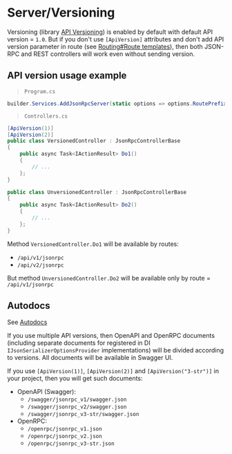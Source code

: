 # Server/Versioning

Versioning (library [API Versioning](https://github.com/dotnet/aspnet-api-versioning)) is enabled by default with default API version = `1.0`.
But if you don't use `[ApiVersion]` attributes and don't add API version parameter in route (see [Routing#Route templates](routing#route-templates)), then both JSON-RPC and REST controllers will work even without sending version.

## API version usage example

> `Program.cs`
```cs
builder.Services.AddJsonRpcServer(static options => options.RoutePrefix = "/api/v{version:apiVersion}/jsonrpc");
```
> `Controllers.cs`
```cs
[ApiVersion(1)]
[ApiVersion(2)]
public class VersionedController : JsonRpcControllerBase
{
    public async Task<IActionResult> Do1()
    {
        // ...
    };
}

public class UnversionedController : JsonRpcControllerBase
{
    public async Task<IActionResult> Do2()
    {
        // ...
    };
}
```
Method `VersionedController.Do1` will be available by routes:
 - `/api/v1/jsonrpc`
 - `/api/v2/jsonrpc`

But method `UnversionedController.Do2` will be available only by route = `/api/v1/jsonrpc`

## Autodocs

See [Autodocs](autodocs)

If you use multiple API versions, then OpenAPI and OpenRPC documents (including separate documents for registered in DI `IJsonSerializerOptionsProvider` implementations) will be divided according to versions.
All documents will be available in Swagger UI.

If you use `[ApiVersion(1)]`, `[ApiVersion(2)]` and `[ApiVersion("3-str")]` in your project, then you will get such documents:
 - OpenAPI (Swagger):
   - `/swagger/jsonrpc_v1/swagger.json`
   - `/swagger/jsonrpc_v2/swagger.json`
   - `/swagger/jsonrpc_v3-str/swagger.json`
 - OpenRPC:
   - `/openrpc/jsonrpc_v1.json`
   - `/openrpc/jsonrpc_v2.json`
   - `/openrpc/jsonrpc_v3-str.json`